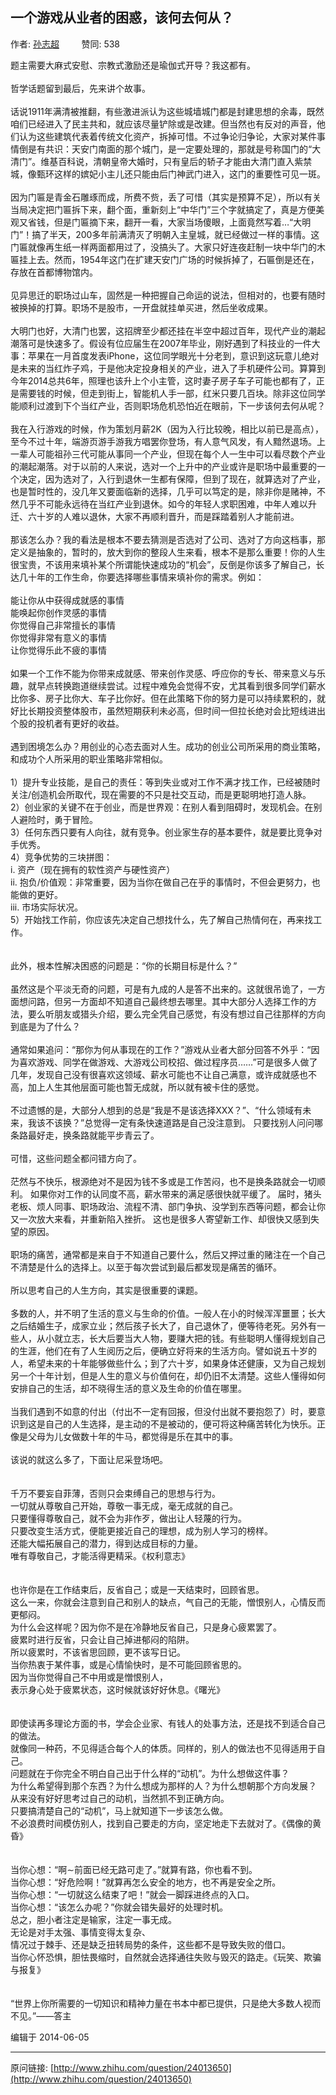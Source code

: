 ## 一个游戏从业者的困惑，该何去何从？

作者: [孙志超](http://www.zhihu.com/people/edtall)&nbsp;&nbsp;&nbsp;&nbsp;&nbsp;&nbsp;&nbsp;&nbsp; 赞同: 538


题主需要大麻式安慰、宗教式激励还是瑜伽式开导？我这都有。<br><br>哲学话题留到最后，先来讲个故事。<br><br>话说1911年满清被推翻，有些激进派认为这些城墙城门都是封建思想的余毒，既然咱们已经进入了民主共和，就应该尽量铲除或是改建。但当然也有反对的声音，他们认为这些建筑代表着传统文化资产，拆掉可惜。不过争论归争论，大家对某件事情倒是有共识：天安门南面的那个城门，是一定要处理的，那就是号称国门的“大清门”。维基百科说，清朝皇帝大婚时，只有皇后的轿子才能由大清门直入紫禁城，像甄环这样的嫔妃小主儿还只能由后门神武门进入，这门的重要性可见一斑。<br><br>因为门匾是青金石雕琢而成，所费不赀，丢了可惜（其实是预算不足），所以有关当局决定把门匾拆下来，翻个面，重新刻上“中华门”三个字就搞定了，真是方便美观又省钱，但是门匾摘下来，翻开一看，大家当场傻眼，上面竟然写着…“大明门”！搞了半天，200多年前满清灭了明朝入主皇城，就已经做过一样的事情。这门匾就像再生纸一样两面都用过了，没搞头了。大家只好连夜赶制一块中华门的木匾挂上去。然而，1954年这门在扩建天安门广场的时候拆掉了，石匾倒是还在，存放在首都博物馆内。<br><br>见异思迁的职场过山车，固然是一种把握自己命运的说法，但相对的，也要有随时被换掉的打算。职场不是股市，一开盘就挂单买进，然后坐收成果。<br><br>大明门也好，大清门也罢，这招牌至少都还挂在半空中超过百年，现代产业的潮起潮落可是快速多了。假设有位应届生在2007年毕业，刚好遇到了科技业的一件大事：苹果在一月首度发表iPhone，这位同学眼光十分老到，意识到这玩意儿绝对是未来的当红炸子鸡，于是他决定投身相关的产业，进入了手机硬件公司。算算到今年2014总共6年，照理也该升上个小主管，这时妻子房子车子可能也都有了，正是需要钱的时候，但走到街上，智能机人手一部，红米只要几百块。除非这位同学能顺利过渡到下个当红产业，否则职场危机恐怕近在眼前，下一步该何去何从呢？<br><br>我在入行游戏的时候，作为策划月薪2K（因为入行比较晚，相比以前已是高点），至今不过十年，端游页游手游我方唱罢你登场，有人意气风发，有人黯然退场。上一辈人可能祖孙三代可能从事同一个产业，但现在每个人一生中可以看尽数个产业的潮起潮落。对于以前的人来说，选对一个上升中的产业或许是职场中最重要的一个决定，因为选对了，入行到退休一生都有保障，但到了现在，就算选对了产业，也是暂时性的，没几年又要面临新的选择，几乎可以笃定的是，除非你是赌神，不然几乎不可能永远待在当红产业到退休。如今的年轻人求职困难，中年人难以升迁、六十岁的人难以退休，大家不再顺利晋升，而是踩踏着别人才能前进。<br><br>那该怎么办？我的看法是根本不要去猜测是否选对了公司、选对了方向这档事，那定义是抽象的，暂时的，放大到你的整段人生来看，根本不是那么重要！你的人生很宝贵，不该用来填补某个所谓能快速成功的“机会”，反倒是你该多了解自己，长达几十年的工作生命，你要选择哪些事情来填补你的需求。例如：<br><br>能让你从中获得成就感的事情<br>能唤起你创作灵感的事情<br>你觉得自己非常擅长的事情<br>你觉得非常有意义的事情<br>让你觉得乐此不疲的事情<br><br>如果一个工作不能为你带来成就感、带来创作灵感、呼应你的专长、带来意义与乐趣，就早点转换跑道继续尝试。过程中难免会觉得不安，尤其看到很多同学们薪水比你多、房子比你大、车子比你好。但在此策略下你的努力是可以持续累积的，就好比长期投资整体股市，虽然短期获利未必高，但时间一但拉长绝对会比短线进出个股的投机者有更好的收益。<br><br>遇到困境怎么办？用创业的心态去面对人生。成功的创业公司所采用的商业策略，和成功个人所采用的职业策略非常相似。<br><br>1）提升专业技能，是自己的责任：等到失业或对工作不满才找工作，已经被随时关注/创造机会所取代，现在需要的不只是社交互动，而是更聪明地打造人脉。<br>2）创业家的关键不在于创业，而是世界观：在别人看到阻碍时，发现机会。在别人避险时，勇于冒险。<br>3）任何东西只要有人向往，就有竞争。创业家生存的基本要件，就是要比竞争对手优秀。 <br>4）竞争优势的三块拼图：<br>                   i.            资产（现在拥有的软性资产与硬性资产）<br>                   ii.            抱负/价值观：非常重要，因为当你在做自己在乎的事情时，不但会更努力，也能做的更好。<br>                  iii.            市场实际状况。<br>5）开始找工作前，你应该先决定自己想找什么，先了解自己热情何在，再来找工作。<br><br><br>此外，根本性解决困惑的问题是：“你的长期目标是什么？”<br><br>虽然这是个平淡无奇的问题，可是有九成的人是答不出来的。这就很吊诡了，一方面想问路，但另一方面却不知道自己最终想去哪里。其中大部分人选择工作的方法，要么听朋友或猎头介绍，要么完全凭自己感觉，有没有想过自己往那样的方向到底是为了什么？<br><br>通常如果追问：“那你为何从事现在的工作？”游戏从业者大部分回答不外乎：“因为喜欢游戏、同学在做游戏、大游戏公司校招、做过程序员……”可是很多人做了几年，发现自己没有很喜欢这领域、薪水可能也不让自己满意，或许成就感也不高，加上人生其他层面可能也暂无成就，所以就有被卡住的感觉。<br><br>不过遗憾的是，大部分人想到的总是“我是不是该选择XXX？”、“什么领域有未来，我该不该换？”总觉得一定有条快速道路是自己没注意到。 只要找别人问问哪条路最好走，换条路就能平步青云了。<br><br>可惜，这些问题全都问错方向了。<br><br>茫然与不快乐，根源绝对不是因为钱不多或是工作苦闷，也不是换条路就会一切顺利。 如果你对工作的认同度不高，薪水带来的满足感很快就平缓了。 届时，猪头老板、烦人同事、职场政治、流程不清、部门争执、没学到东西等问题，都会让你又一次放大来看，并重新陷入挫折。 这也是很多人寄望新工作、却很快又感到失望的原因。 <br><br>职场的痛苦，通常都是来自于不知道自己要什么，然后又押过重的赌注在一个自己不清楚是什么的选择上。以至于每次尝试到最后都发现是痛苦的循环。<br><br>所以思考自己的人生方向，其实是很重要的课题。<br><br>多数的人，并不明了生活的意义与生命的价值。一般人在小的时候浑浑噩噩；长大之后结婚生子，成家立业；然后孩子长大了，自己退休了，便等待老死。另外有一些人，从小就立志，长大后要当大人物，要赚大把的钱。有些聪明人懂得规划自己的生涯，他们在有了人生阅历之后，便确立好将来的生活方向。譬如说五十岁的人，希望未来的十年能够做些什么；到了六十岁，如果身体还健康，又为自己规划另一个十年计划，但是人生的意义与价值何在，却仍旧不太清楚。这些人懂得如何安排自己的生活，却不晓得生活的意义及生命的价值在哪里。<br><br>当我们遇到不如意的付出（付出不一定有回报，但没付出就不要抱怨了）时，要意识到这是自己的人生选择，是主动的不是被动的，便可将这种痛苦转化为快乐。正像是父母为儿女做数十年的牛马，都觉得是乐在其中的事。<br><br>该说的就这么多了，下面让尼采登场吧。<br><br><br>千万不要妄自菲薄，否则只会束缚自己的思想与行为。 <br>一切就从尊敬自己开始，尊敬一事无成，毫无成就的自己。 <br>只要懂得尊敬自己，就不会为非作歹，做出让人轻蔑的行为。 <br>只要改变生活方式，便能更接近自己的理想，成为别人学习的榜样。 <br>还能大幅拓展自己的潜力，得到达成目标的力量。<br>唯有尊敬自己，才能活得更精采。《权利意志》<br><br><br>也许你是在工作结束后，反省自己；或是一天结束时，回顾省思。<br>这么一来，你就会注意到自己和别人的缺点，气自己的无能，憎恨别人，心情反而更郁闷。 <br>为什么会这样呢？因为你不是在冷静地反省自己，只是身心疲累罢了。<br>疲累时进行反省，只会让自己掉进郁闷的陷阱。<br>所以疲累时，不该省思回顾，更不该写日记。 <br>当你热衷于某件事，或是心情愉快时，是不可能回顾省思的。<br>因为当你觉得自己不中用或是憎恨别人，<br>表示身心处于疲累状态，这时候就该好好休息。《曙光》<br><br><br>即使读再多理论方面的书，学会企业家、有钱人的处事方法，还是找不到适合自己的做法。<br>就像同一种药，不见得适合每个人的体质。同样的，别人的做法也不见得适用于自己。 <br>问题就在于你完全不明白自己出于什么样的“动机”。为什么想做这件事？<br>为什么希望得到那个东西？为什么想成为那样的人？为什么想朝那个方向发展？<br>从来没有好好思考过自己的动机，当然抓不到正确方向。 <br>只要搞清楚自己的“动机”，马上就知道下一步该怎么做。<br>不必浪费时间模仿别人，找到自己要走的方向，坚定地走下去就对了。《偶像的黄昏》<br><br><br>当你心想：“啊∼前面已经无路可走了。”就算有路，你也看不到。 <br>当你心想：“好危险啊！”就算再怎么安全的地方，也不再是安全之所。 <br>当你心想：“一切就这么结束了吧！”就会一脚踩进终点的入口。 <br>当你心想：“该怎么办呢？”你就会错失最好的处理时机。 <br>总之，胆小者注定是输家，注定一事无成。 <br>无论是对手太强、事情变得太复杂、<br>情况过于棘手、还是缺乏扭转局势的条件，这些都不是导致失败的借口。 <br>当你心怀恐惧，胆怯畏缩时，自然就会选择通往失败与毁灭的路走。《玩笑、欺骗与报复》<br><br><br>“世界上你所需要的一切知识和精神力量在书本中都已提供，只是绝大多数人视而不见。”——答主



编辑于 2014-06-05



---
原问链接: [http://www.zhihu.com/question/24013650](http://www.zhihu.com/question/24013650)